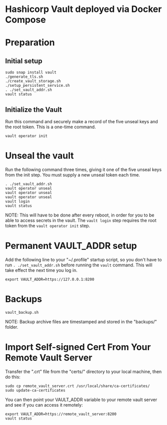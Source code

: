 # Hashicorp Vault deployed via Docker Compose

# Preparation

## Initial setup

```shell
sudo snap install vault
./generate_tls.sh
./create_vault_storage.sh
./setup_persistent_service.sh
. ./set_vault_addr.sh
vault status
```

## Initialize the Vault

Run this command and securely make a record of the five unseal keys and
the root token. This is a one-time command.

```shell
vault operator init
```

# Unseal the vault

Run the following command three times, giving it one of the five unseal
keys from the init step. You must supply a new unseal token each time.

```shell
. ./set_vault_addr.sh
vault operator unseal
vault operator unseal
vault operator unseal
vault login
vault status
```

NOTE: This will have to be done after every reboot, in order for you
to be able to access secrets in the vault. The `vault login` step
requires the root token from the `vault operator init` step.

# Permanent VAULT_ADDR setup

Add the following line to your "~/.profile" startup script, so you
don't have to run `. ./set_vault_addr.sh` before running the 
`vault` command. This will take effect the next time you log in.

```
export VAULT_ADDR=https://127.0.0.1:8200
```

# Backups

```shell
vault_backup.sh
```

NOTE: Backup archive files are timestamped and stored in the "backups/"
folder.

# Import Self-signed Cert From Your Remote Vault Server

Transfer the ".crt" file from the "certs/" directory to your local
machine, then do this:

```shell
sudo cp remote_vault_server.crt /usr/local/share/ca-certificates/
sudo update-ca-certificates
```

You can then point your VAULT_ADDR variable to your remote vault
server and see if you can access it remotely:

```shell
export VAULT_ADDR=https://remote_vault_server:8200
vault status
```
